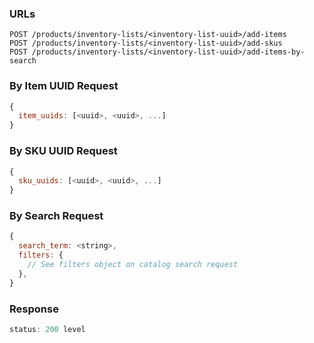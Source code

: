 ### URLs

```
POST /products/inventory-lists/<inventory-list-uuid>/add-items
POST /products/inventory-lists/<inventory-list-uuid>/add-skus
POST /products/inventory-lists/<inventory-list-uuid>/add-items-by-search
```

### By Item UUID Request

```js
{
  item_uuids: [<uuid>, <uuid>, ...]
}
```

### By SKU UUID Request

```js
{
  sku_uuids: [<uuid>, <uuid>, ...]
}
```

### By Search Request

```js
{
  search_term: <string>,
  filters: {
    // See filters object on catalog search request
  },
}
```

### Response

```js
status: 200 level
```
